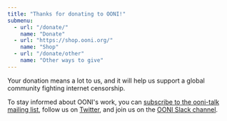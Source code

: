 ```yaml
---
title: "Thanks for donating to OONI!"
submenu:
  - url: "/donate/"
    name: "Donate"
  - url: "https://shop.ooni.org/"
    name: "Shop"
  - url: "/donate/other"
    name: "Other ways to give"
---
```


Your donation means a lot to us, and it will help us support a global community fighting internet censorship.

To stay informed about OONI's work, you can [subscribe to the ooni-talk mailing list](https://lists.torproject.org/cgi-bin/mailman/listinfo/ooni-talk), follow us on [Twitter](https://twitter.com/openobservatory), and join us on the [OONI Slack channel](https://slack.ooni.org/).
